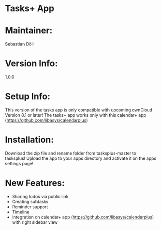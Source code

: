 Tasks+ App
=============

Maintainer:
===========
Sebastian Döll

Version Info:
============
1.0.0

Setup Info:
===========
This version of the tasks app is only compatible with upcoming ownCloud Version 8.1 or later!
The tasks+ app works only with this calendar+ app (https://github.com/libasys/calendarplus)

Installation:
=============
Download the zip file and rename folder from tasksplus-master to tasksplus! Upload the app to your apps directory and activate it on the apps settings page!

New Features:
=============
- Sharing todos via public link 
- Creating subtasks
- Reminder support
- Timeline
- Integration on calendar+ app (https://github.com/libasys/calendarplus) with right sidebar view


